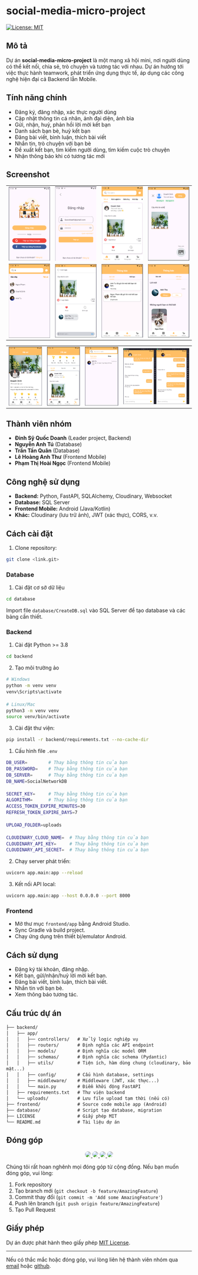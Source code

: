 # social-media-micro-project

[![License: MIT](https://img.shields.io/badge/License-MIT-yellow.svg)](https://opensource.org/licenses/MIT)

## Mô tả

Dự án **social-media-micro-project** là một mạng xã hội mini, nơi người dùng có thể kết nối, chia sẻ, trò chuyện và tương tác với nhau. Dự án hướng tới việc thực hành teamwork, phát triển ứng dụng thực tế, áp dụng các công nghệ hiện đại cả Backend lẫn Mobile.

## Tính năng chính
- Đăng ký, đăng nhập, xác thực người dùng
- Cập nhật thông tin cá nhân, ảnh đại diện, ảnh bìa
- Gửi, nhận, huỷ, phản hồi lời mời kết bạn
- Danh sách bạn bè, huỷ kết bạn
- Đăng bài viết, bình luận, thích bài viết
- Nhắn tin, trò chuyện với bạn bè
- Đề xuất kết bạn, tìm kiếm người dùng, tìm kiếm cuộc trò chuyện
- Nhận thông báo khi có tương tác mới

## Screenshot
<table width="100%">
  <tbody>
    <tr>
      <td width="1%"><img src="database/screenshot/1-MainPage.png"/></td>
      <td width="1%"><img src="database/screenshot/2-LoginPage.png"/></td>
      <td width="1%"><img src="database/screenshot/3-FeedPage.png"/></td>
      <td width="1%"><img src="database/screenshot/4-CreatePage.png"/></td>
    </tr>
    <tr>
       <td width="1%"><img src="database/screenshot/4-SearchPage.png"/></td>
       <td width="1%"><img src="database/screenshot/5-CommentPage.png"/></td>
       <td width="1%"><img src="database/screenshot/5-NotificationPage.png"/></td>
       <td width="1%"><img src="database/screenshot/6-FriendRequestPage.png"/></td>
    </tr>
  </tbody>
</table> 
<table>
  <tbody>
    <tr>
       <td width="1%"><img src="database/screenshot/7-ProfilePage.png"/></td>
       <td width="1%"><img src="database/screenshot/8-WallProfilePage.png"/></td>
       <td width="1%"><img src="database/screenshot/9-ChatListPage.png"/></td>
       <td width="2%"><img src="database/screenshot/10-ChatPage.png"/></td>
    </tr>
  </tbody>
</table> 

## Thành viên nhóm
- **Đinh Sỹ Quốc Doanh** (Leader project, Backend)
- **Nguyễn Anh Tú** (Database)
- **Trần Tấn Quân** (Database)
- **Lê Hoàng Anh Thư** (Frontend Mobile)
- **Phạm Thị Hoài Ngọc** (Frontend Mobile)

## Công nghệ sử dụng
- **Backend:** Python, FastAPI, SQLAlchemy, Cloudinary, Websocket
- **Database:** SQL Server
- **Frontend Mobile:** Android (Java/Kotlin)
- **Khác:** Cloudinary (lưu trữ ảnh), JWT (xác thực), CORS, v.v.

## Cách cài đặt
1. Clone repository:
```bash
git clone <link.git>
```
### Database
1. Cài đặt cơ sở dữ liệu
```bash
cd database
```
Import file `database/CreateDB.sql` vào SQL Server để tạo database và các bảng cần thiết.

### Backend
1. Cài đặt Python >= 3.8
```bash
cd backend
```
2. Tạo môi trường ảo
```bash
# Windows
python -m venv venv
venv\Scripts\activate

# Linux/Mac
python3 -m venv venv
source venv/bin/activate
```
3. Cài đặt thư viện:
```bash
pip install -r backend/requirements.txt --no-cache-dir
```
1. Cấu hình file `.env`
```bash
DB_USER=        # Thay bằng thông tin của bạn
DB_PASSWORD=    # Thay bằng thông tin của bạn
DB_SERVER=      # Thay bằng thông tin của bạn
DB_NAME=SocialNetworkDB

SECRET_KEY=     # Thay bằng thông tin của bạn
ALGORITHM=      # Thay bằng thông tin của bạn
ACCESS_TOKEN_EXPIRE_MINUTES=30
REFRESH_TOKEN_EXPIRE_DAYS=7

UPLOAD_FOLDER=uploads

CLOUDINARY_CLOUD_NAME=  # Thay bằng thông tin của bạn
CLOUDINARY_API_KEY=     # Thay bằng thông tin của bạn
CLOUDINARY_API_SECRET=  # Thay bằng thông tin của bạn
```
2. Chạy server phát triển:
```bash
uvicorn app.main:app --reload
```
3. Kết nối API local:
```bash
uvicorn app.main:app --host 0.0.0.0 --port 8000
```

### Frontend
- Mở thư mục `frontend/app` bằng Android Studio.
- Sync Gradle và build project.
- Chạy ứng dụng trên thiết bị/emulator Android.

## Cách sử dụng
- Đăng ký tài khoản, đăng nhập.
- Kết bạn, gửi/nhận/huỷ lời mời kết bạn.
- Đăng bài viết, bình luận, thích bài viết.
- Nhắn tin với bạn bè.
- Xem thông báo tương tác.

## Cấu trúc dự án
```
├── backend/
│   ├── app/
│   │   ├── controllers/   # Xử lý logic nghiệp vụ
│   │   ├── routers/       # Định nghĩa các API endpoint
│   │   ├── models/        # Định nghĩa các model ORM
│   │   ├── schemas/       # Định nghĩa các schema (Pydantic)
│   │   ├── utils/         # Tiện ích, hàm dùng chung (cloudinary, bảo mật...)
│   │   ├── config/        # Cấu hình database, settings
│   │   ├── middleware/    # Middleware (JWT, xác thực...)
│   │   └── main.py        # Điểm khởi động FastAPI
│   ├── requirements.txt   # Thư viện backend
│   └── uploads/           # Lưu file upload tạm thời (nếu có)
├── frontend/              # Source code mobile app (Android)
├── database/              # Script tạo database, migration
├── LICENSE                # Giấy phép MIT
└── README.md              # Tài liệu dự án
```

## Đóng góp
<p align="center">
  <a href="https://github.com/Doanh-Dinh-7">
    <img src="https://avatars.githubusercontent.com/u/126660014?v=4" width="77" style="border-radius: 50%;"/>
  </a>
  <a href="https://github.com/LHAnhThu">
    <img src="https://avatars.githubusercontent.com/u/127175913?v=4" width="77" style="border-radius: 50%;"/>
  </a>
  <a href="https://github.com/PhamThiHoaiNgoc">
    <img src="https://avatars.githubusercontent.com/u/155563159?v=4" width="77" style="border-radius: 50%;"/>
  </a>
  <a href="https://github.com/anhtu16">
    <img src="https://avatars.githubusercontent.com/u/155568390?v=4" width="77" style="border-radius: 50%;"/>
  </a>
</p>

Chúng tôi rất hoan nghênh mọi đóng góp từ cộng đồng. Nếu bạn muốn đóng góp, vui lòng:

1. Fork repository
2. Tạo branch mới (`git checkout -b feature/AmazingFeature`)
3. Commit thay đổi (`git commit -m 'Add some AmazingFeature'`)
4. Push lên branch (`git push origin feature/AmazingFeature`)
5. Tạo Pull Request

## Giấy phép

Dự án được phát hành theo giấy phép [MIT License](./LICENSE).

---


Nếu có thắc mắc hoặc đóng góp, vui lòng liên hệ thành viên nhóm qua [email](dinhsyquocdoanh@gmail.com) hoặc [github](https//github.com/Doanh-Dinh-7).
